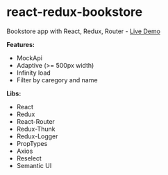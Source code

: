 # react-redux-bookstore
Bookstore app with React, Redux, Router - [Live Demo](https://react-redux-bookstore.netlify.com)

**Features:**

* MockApi
* Adaptive (>= 500px width)
* Infinity load
* Filter by caregory and name

**Libs:**

* React
* Redux
* React-Router
* Redux-Thunk
* Redux-Logger
* PropTypes
* Axios
* Reselect
* Semantic UI

